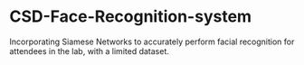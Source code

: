 # CSD-Face-Recognition-system

Incorporating Siamese Networks to accurately perform facial recognition for attendees in the lab, with a limited dataset.
